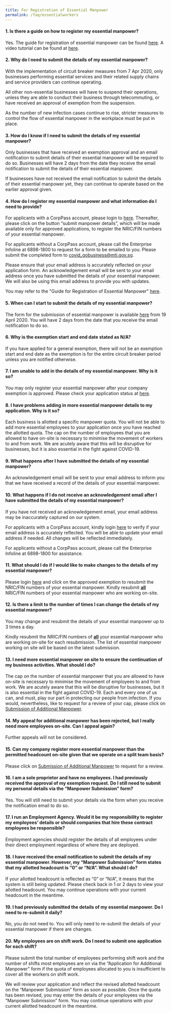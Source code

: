 ```yaml
---
title: For Registration of Essential Manpower
permalink: /faq/essentialworkers
---
```


#### **1. Is there a guide on how to register my essential manpower?**
Yes. The guide for registration of essential manpower can be found <a href="https://go.gov.sg/essentialmanpowerguide" target="_blank">here</a>. A video tutorial can be found at <a href="https://go.gov.sg/manpowersub" target="_blank">here</a>.

#### **2. Why do I need to submit the details of my essential manpower?**
With the implementation of circuit breaker measures from 7 Apr 2020, only businesses performing essential services and their related supply chains and service providers can continue operating.

All other non-essential businesses will have to suspend their operations, unless they are able to conduct their business through telecommuting, or have received an approval of exemption from the suspension.

As the number of new infection cases continue to rise, stricter measures to control the flow of essential manpower in the workplace must be put in place.

#### **3. How do I know if I need to submit the details of my essential manpower?**
Only businesses that have received an exemption approval and an email notification to submit details of their essential manpower will be required to do so. Businesses will have 2 days from the date they receive the email notification to submit the details of their essential manpower.

If businesses have not received the email notification to submit the details of their essential manpower yet, they can continue to operate based on the earlier approval given.

#### **4. How do I register my essential manpower and what information do I need to provide?**
For applicants with a CorpPass account, please login to <a href="https://go.gov.sg/essentialworkers" target="_blank">here</a>. Thereafter, please click on the button “submit manpower details”, which will be made available only for approved applications, to register the NRIC/FIN numbers of your essential manpower.

For applicants without a CorpPass account, please call the Enterprise Infoline at 6898-1800 to request for a form to be emailed to you. Please submit the completed form to <a href = "mailto: covid_gobusiness@mti.gov.sg">covid_gobusiness@mti.gov.sg</a>.

Please ensure that your email address is accurately reflected on your application form. An acknowledgement email will be sent to your email address once you have submitted the details of your essential manpower. We will also be using this email address to provide you with updates.

You may refer to the "Guide for Registration of Essential Manpower" <a href="https://go.gov.sg/essentialmanpowerguide" target="_blank">here</a>.

#### **5. When can I start to submit the details of my essential manpower?**
The form for the submission of essential manpower is available <a href="https://go.gov.sg/essentialworkers" target="_blank">here</a> from 19 April 2020. You will have 2 days from the date that you receive the email notification to do so.

#### **6. Why is the exemption start and end date stated as N/A?**
If you have applied for a general exemption, there will not be an exemption start and end date as the exemption is for the entire circuit breaker period unless you are notified otherwise.

#### **7. I am unable to add in the details of my essential manpower. Why is it so?**
You may only register your essential manpower after your company exemption is approved. Please check your application status at <a href="https://go.gov.sg/exemptionstatus" target="_blank">here</a>. 

#### **8. I have problems adding in more essential manpower details to my application. Why is it so?**
Each business is allotted a specific manpower quota. You will not be able to add more essential employees to your application once you have reached the allotted quota. The cap on the number of employees that you are allowed to have on-site is necessary to minimise the movement of workers to and from work.  We are acutely aware that this will be disruptive for businesses, but it is also essential in the fight against COVID-19.

#### **9. What happens after I have submitted the details of my essential manpower?**
An acknowledgement email will be sent to your email address to inform you that we have received a record of the details of your essential manpower.

#### **10. What happens if I do not receive an acknowledgement email after I have submitted the  details of my essential manpower?**
If you have not received an acknowledgement email, your email address may be inaccurately captured on our system.

For applicants with a CorpPass account, kindly login <a href="https://go.gov.sg/exemptionstatus" target="_blank">here</a> to verify if your email address is accurately reflected. You will be able to update your email address if needed. All changes will be reflected immediately.

For applicants without a CorpPass account, please call the Enterprise Infoline at 6898-1800 for assistance.

#### **11. What should I do if I would like to make changes to the details of my essential manpower?**
Please login <a href="https://go.gov.sg/essentialworkers" target="_blank">here</a> and click on the approved exemption to resubmit the NRIC/FIN numbers of your essential manpower. Kindly resubmit **<ins>all</ins>** NRIC/FIN numbers of your essential manpower who are working on-site.

#### **12. Is there a limit to the number of times I can change the details of my essential manpower?**
You may change and resubmit the details of your essential manpower  up to 3 times a day.

Kindly resubmit the NRIC/FIN numbers of **<ins>all</ins>** your essential manpower  who are working on-site for each resubmission. The list of essential manpower working on site  will be based on the latest submission.

#### **13. I need more essential manpower on site to ensure the continuation of my business activities. What should I do?**
The cap on the number of essential manpower that you are allowed to have on-site is necessary to minimise the movement of employees to and from work.  We are acutely aware that this will be disruptive for businesses, but it is also essential in the fight against COVID-19. Each and every one of us can, and must, play our part in protecting our people from infection. If you would, nevertheless, like to request for a review of your cap, please click on <a href="https://go.gov.sg/additionalmanpower" target="_blank">Submission of Additional Manpower</a>.

#### **14. My appeal for additional manpower has been rejected, but I really need more employees on-site. Can I appeal again?**
Further appeals will not be considered.

#### **15. Can my company register more essential manpower than the permitted headcount on-site given that we operate on a split team basis?**
Please click on <a href="https://go.gov.sg/additionalmanpower" target="_blank">Submission of Additional Manpower</a> to request for a review.

#### **16. I am a sole proprietor and have no employees. I had previously received the approval of my exemption request. Do I still need to submit my personal details via the “Manpower Submission” form?**
Yes. You will still need to submit your details via the form when you receive the notification email to do so.

#### **17. I run an Employment Agency. Would it be my responsibility to register my employees’ details or should companies that hire these contract employees be responsible?**
Employment agencies should register the details of all employees under their direct employment regardless of where they are deployed.

#### **18. I have received the email notification to submit the details of my essential manpower. However, my “Manpower Submission” form states that my allotted headcount is “0” or “N/A”. What should I do?**
If your allotted headcount is reflected as “0” or “N/A”, it means that the system is still being updated. Please check back in 1 or 2 days to view your allotted headcount. 
You may continue operations with your current headcount in the meantime. 

#### **19. I had previously submitted the details of my essential manpower. Do I need to re-submit it daily?**
No, you do not need to. You will only need to re-submit the details of your essential manpower if there are changes.

#### **20. My employees are on shift work. Do I need to submit one application for each shift?**
Please submit the total number of employees performing shift work and the number of shifts most employees are on via the “Application for Additional Manpower” form if the quota of employees allocated to you is insufficient to cover all the workers on shift work.

We will review your application and reflect the revised allotted headcount on the “Manpower Submission” form as soon as possible. Once the quota has been revised, you may enter the details of your employees via the “Manpower Submission” form. You may continue operations with your current allotted headcount in the meantime.
